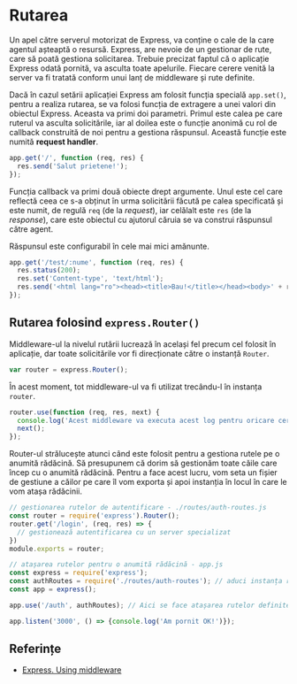# Rutarea

Un apel către serverul motorizat de Express, va conține o cale de la care agentul așteaptă o resursă. Express, are nevoie de un gestionar de rute, care să poată gestiona solicitarea. Trebuie precizat faptul că o aplicație Express odată pornită, va asculta toate apelurile. Fiecare cerere venită la server va fi tratată conform unui lanț de middleware și rute definite.

Dacă în cazul setării aplicației Express am folosit funcția specială `app.set()`, pentru a realiza rutarea, se va folosi funcția de extragere a unei valori din obiectul Express. Aceasta va primi doi parametri. Primul este calea pe care ruterul va asculta solicitările, iar al doilea este o funcție anonimă cu rol de callback construită de noi pentru a gestiona răspunsul. Această funcție este numită **request handler**.

```javascript
app.get('/', function (req, res) {
  res.send('Salut prietene!');
});
```

Funcția callback va primi două obiecte drept argumente. Unul este cel care reflectă ceea ce s-a obținut în urma solicitării făcută pe calea specificată și este numit, de regulă `req` (de la *request*), iar celălalt este `res` (de la *response*), care este obiectul cu ajutorul căruia se va construi răspunsul către agent.

Răspunsul este configurabil în cele mai mici amănunte.

```javascript
app.get('/test/:nume', function (req, res) {
  res.status(200);
  res.set('Content-type', 'text/html');
  res.send('<html lang="ro"><head><title>Bau!</title></head><body>' + req.params.nume + '</body></html>');
});
```

## Rutarea folosind `express.Router()`

Middleware-ul la nivelul rutării lucrează în același fel precum cel folosit în aplicație, dar toate solicitările vor fi direcționate către o instanță `Router`.

```javascript
var router = express.Router();
```

În acest moment, tot middleware-ul va fi utilizat trecându-l în instanța `router`.

```javascript
router.use(function (req, res, next) {
  console.log('Acest middleware va executa acest log pentru oricare cerere');
  next();
});
```

Router-ul strălucește atunci când este folosit pentru a gestiona rutele pe o anumită rădăcină. Să presupunem că dorim să gestionăm toate căile care încep cu o anumită rădăcină. Pentru a face acest lucru, vom seta un fișier de gestiune a căilor pe care îl vom exporta și apoi instanția în locul în care le vom atașa rădăcinii.

```javascript
// gestionarea rutelor de autentificare - ./routes/auth-routes.js
const router = require('express').Router();
router.get('/login', (req, res) => {
  // gestionează autentificarea cu un server specializat
})
module.exports = router;

// atașarea rutelor pentru o anumită rădăcină - app.js
const express = require('express');
const authRoutes = require('./routes/auth-routes'); // aduci instanța router configurată
const app = express();

app.use('/auth', authRoutes); // Aici se face atașarea rutelor definite cu router.

app.listen('3000', () => {console.log('Am pornit OK!')});
```

## Referințe

- [Express. Using middleware](https://expressjs.com/en/guide/using-middleware.html)
